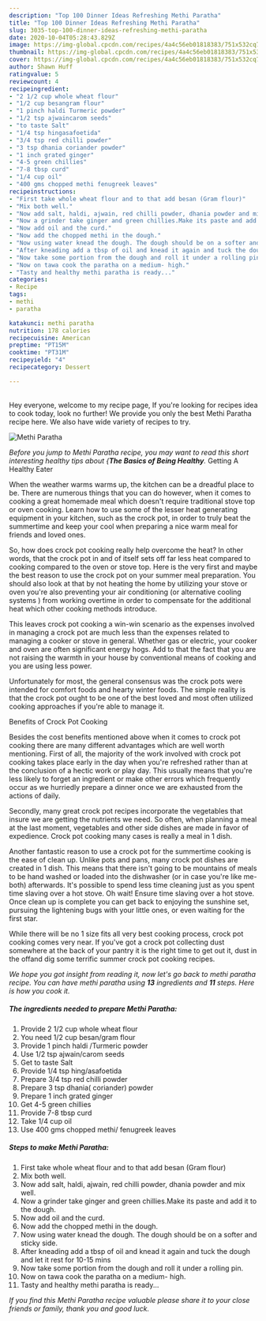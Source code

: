 ```yaml
---
description: "Top 100 Dinner Ideas Refreshing Methi Paratha"
title: "Top 100 Dinner Ideas Refreshing Methi Paratha"
slug: 3035-top-100-dinner-ideas-refreshing-methi-paratha
date: 2020-10-04T05:28:43.829Z
image: https://img-global.cpcdn.com/recipes/4a4c56eb01818383/751x532cq70/methi-paratha-recipe-main-photo.jpg
thumbnail: https://img-global.cpcdn.com/recipes/4a4c56eb01818383/751x532cq70/methi-paratha-recipe-main-photo.jpg
cover: https://img-global.cpcdn.com/recipes/4a4c56eb01818383/751x532cq70/methi-paratha-recipe-main-photo.jpg
author: Shawn Huff
ratingvalue: 5
reviewcount: 4
recipeingredient:
- "2 1/2 cup whole wheat flour"
- "1/2 cup besangram flour"
- "1 pinch haldi Turmeric powder"
- "1/2 tsp ajwaincarom seeds"
- "to taste Salt"
- "1/4 tsp hingasafoetida"
- "3/4 tsp red chilli powder"
- "3 tsp dhania coriander powder"
- "1 inch grated ginger"
- "4-5 green chillies"
- "7-8 tbsp curd"
- "1/4 cup oil"
- "400 gms chopped methi fenugreek leaves"
recipeinstructions:
- "First take whole wheat flour and to that add besan (Gram flour)"
- "Mix both well."
- "Now add salt, haldi, ajwain, red chilli powder, dhania powder and mix well."
- "Now a grinder take ginger and green chillies.Make its paste and add it to the dough."
- "Now add oil and the curd."
- "Now add the chopped methi in the dough."
- "Now using water knead the dough. The dough should be on a softer and sticky side."
- "After kneading add a tbsp of oil and knead it again and tuck the dough and let it rest for 10-15 mins"
- "Now take some portion from the dough and roll it under a rolling pin."
- "Now on tawa cook the paratha on a medium- high."
- "Tasty and healthy methi paratha is ready..."
categories:
- Recipe
tags:
- methi
- paratha

katakunci: methi paratha 
nutrition: 178 calories
recipecuisine: American
preptime: "PT15M"
cooktime: "PT31M"
recipeyield: "4"
recipecategory: Dessert

---
```

<br>
Hey everyone, welcome to my recipe page, If you're looking for recipes idea to cook today, look no further! We provide you only the best Methi Paratha recipe here. We also have wide variety of recipes to try.
<br>


![Methi Paratha](https://img-global.cpcdn.com/recipes/4a4c56eb01818383/751x532cq70/methi-paratha-recipe-main-photo.jpg)

<i>Before you jump to Methi Paratha recipe, you may want to read this short interesting healthy tips about {<strong>The Basics of Being Healthy</strong>.</i>
Getting A Healthy Eater


When the weather warms warms up, the kitchen can be a dreadful place to be. There are numerous things that you can do however, when it comes to cooking a great homemade meal which doesn't require traditional stove top or oven cooking. Learn how to use some of the lesser heat generating equipment in your kitchen, such as the crock pot, in order to truly beat the summertime and keep your cool when preparing a nice warm meal for friends and loved ones.

So, how does crock pot cooking really help overcome the heat? In other words, that the crock pot in and of itself sets off far less heat compared to cooking compared to the oven or stove top. Here is the very first and maybe the best reason to use the crock pot on your summer meal preparation. You should also look at that by not heating the home by utilizing your stove or oven you're also preventing your air conditioning (or alternative cooling systems ) from working overtime in order to compensate for the additional heat which other cooking methods introduce.

This leaves crock pot cooking a win-win scenario as the expenses involved in managing a crock pot are much less than the expenses related to managing a cooker or stove in general. Whether gas or electric, your cooker and oven are often significant energy hogs. Add to that the fact that you are not raising the warmth in your house by conventional means of cooking and you are using less power.

Unfortunately for most, the general consensus was the crock pots were intended for comfort foods and hearty winter foods.  The simple reality is that the crock pot ought to be one of the best loved and most often utilized cooking approaches if you're able to manage it.  

Benefits of Crock Pot Cooking

Besides the cost benefits mentioned above when it comes to crock pot cooking there are many different advantages which are well worth mentioning. First of all, the majority of the work involved with crock pot cooking takes place early in the day when you're refreshed rather than at the conclusion of a hectic work or play day. This usually means that you're less likely to forget an ingredient or make other errors which frequently occur as we hurriedly prepare a dinner once we are exhausted from the actions of daily.

Secondly, many great crock pot recipes incorporate the vegetables that insure we are getting the nutrients we need. So often, when planning a meal at the last moment, vegetables and other side dishes are made in favor of expedience. Crock pot cooking many cases is really a meal in 1 dish.

Another fantastic reason to use a crock pot for the summertime cooking is the ease of clean up.  Unlike pots and pans, many crock pot dishes are created in 1 dish. This means that there isn't going to be mountains of meals to be hand washed or loaded into the dishwasher (or in case you're like me-both) afterwards. It's possible to spend less time cleaning just as you spent time slaving over a hot stove. Oh wait! Ensure time slaving over a hot stove. Once clean up is complete you can get back to enjoying the sunshine set, pursuing the lightening bugs with your little ones, or even waiting for the first star.

While there will be no 1 size fits all very best cooking process, crock pot cooking comes very near. If you've got a crock pot collecting dust somewhere at the back of your pantry it is the right time to get out it, dust in the offand dig some terrific summer crock pot cooking recipes.


<i>We hope you got insight from reading it, now let's go back to methi paratha recipe. You can have methi paratha using <strong>13</strong> ingredients and <strong>11</strong> steps. Here is how you cook it.
</i>

##### The ingredients needed to prepare Methi Paratha:

1. Provide 2 1/2 cup whole wheat flour
1. You need 1/2 cup besan/gram flour
1. Provide 1 pinch haldi /Turmeric powder
1. Use 1/2 tsp ajwain/carom seeds
1. Get to taste Salt
1. Provide 1/4 tsp hing/asafoetida
1. Prepare 3/4 tsp red chilli powder
1. Prepare 3 tsp dhania( coriander) powder
1. Prepare 1 inch grated ginger
1. Get 4-5 green chillies
1. Provide 7-8 tbsp curd
1. Take 1/4 cup oil
1. Use 400 gms chopped methi/ fenugreek leaves


##### Steps to make Methi Paratha:

1. First take whole wheat flour and to that add besan (Gram flour)
1. Mix both well.
1. Now add salt, haldi, ajwain, red chilli powder, dhania powder and mix well.
1. Now a grinder take ginger and green chillies.Make its paste and add it to the dough.
1. Now add oil and the curd.
1. Now add the chopped methi in the dough.
1. Now using water knead the dough. The dough should be on a softer and sticky side.
1. After kneading add a tbsp of oil and knead it again and tuck the dough and let it rest for 10-15 mins
1. Now take some portion from the dough and roll it under a rolling pin.
1. Now on tawa cook the paratha on a medium- high.
1. Tasty and healthy methi paratha is ready...




<i>If you find this Methi Paratha recipe valuable please share it to your close friends or family, thank you and good luck.</i>
